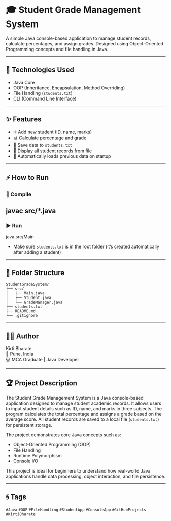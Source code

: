 # 🎓 Student Grade Management System

A simple Java console-based application to manage student records, calculate percentages, and assign grades. Designed using Object-Oriented Programming concepts and file handling in Java.

---

## 💪 Technologies Used

- Java Core
- OOP (Inheritance, Encapsulation, Method Overriding)
- File Handling (`students.txt`)
- CLI (Command Line Interface)

---

## ✨ Features

- ➕ Add new student (ID, name, marks)
- 📊 Calculate percentage and grade
- 📁 Save data to `students.txt`
- 📜 Display all student records from file
- 🔄 Automatically loads previous data on startup

---



## ⚡ How to Run

### 📌 Compile

javac src/*.java
----

### ▶️ Run
java src/Main

- Make sure `students.txt` is in the root folder (it’s created automatically after adding a student)

---

## 📂 Folder Structure

```
StudentGradeSystem/
├── src/
│   ├── Main.java
│   ├── Student.java
│   └── GradeManager.java
├── students.txt
├── README.md
└── .gitignore
```

---

## 👩‍💼 Author

   Kirti Bharate  
📍 Pune, India  
💻 MCA Graduate | Java Developer  


---

## 🏆 Project Description

The Student Grade Management System is a Java console-based application designed to manage student academic records. It allows users to input student details such as ID, name, and marks in three subjects. The program calculates the total percentage and assigns a grade based on the average score. All student records are saved to a local file (`students.txt`) for persistent storage.

The project demonstrates core Java concepts such as:

- Object-Oriented Programming (OOP)
- File Handling
- Runtime Polymorphism
- Console I/O

This project is ideal for beginners to understand how real-world Java applications handle data processing, object interaction, and file persistence.

---

## 🌀 Tags

`#Java` `#OOP` `#FileHandling` `#StudentApp` `#ConsoleApp` `#GitHubProjects` `#KirtiBharate`

